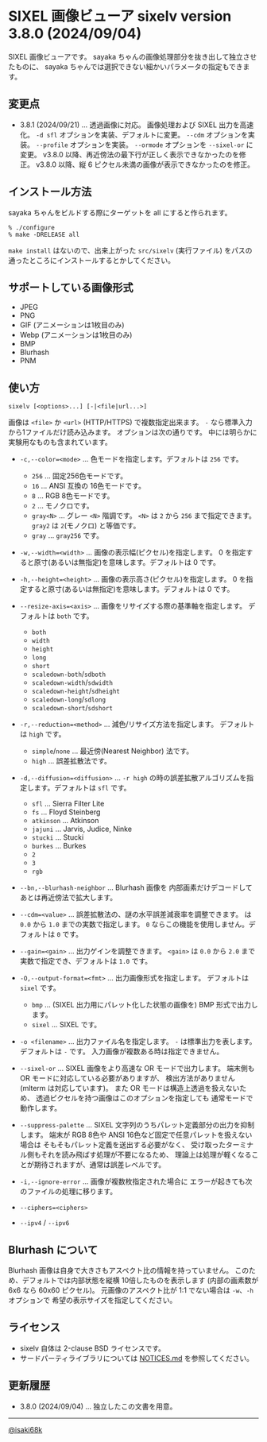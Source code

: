 SIXEL 画像ビューア sixelv version 3.8.0 (2024/09/04)
===

SIXEL 画像ビューアです。
sayaka ちゃんの画像処理部分を抜き出して独立させたものに、
sayaka ちゃんでは選択できない細かいパラメータの指定もできます。

変更点
---
* 3.8.1 (2024/09/21) …
	透過画像に対応。
	画像処理および SIXEL 出力を高速化。
	`-d sfl` オプションを実装、デフォルトに変更。
	`--cdm` オプションを実装。
	`--profile` オプションを実装。
	`--ormode` オプションを `--sixel-or` に変更。
	v3.8.0 以降、再近傍法の最下行が正しく表示できなかったのを修正。
	v3.8.0 以降、縦 6 ピクセル未満の画像が表示できなかったのを修正。

インストール方法
---
sayaka ちゃんをビルドする際にターゲットを all にすると作られます。
```
% ./configure
% make -DRELEASE all
```

`make install` はないので、出来上がった `src/sixelv` (実行ファイル)
をパスの通ったところにインストールするとかしてください。

サポートしている画像形式
---
* JPEG
* PNG
* GIF (アニメーションは1枚目のみ)
* Webp (アニメーションは1枚目のみ)
* BMP
* Blurhash
* PNM

使い方
---
```
sixelv [<options>...] [-|<file|url...>]
```

画像は `<file>` か `<url>` (HTTP/HTTPS) で複数指定出来ます。
`-` なら標準入力から1ファイルだけ読み込みます。
オプションは次の通りです。
中には明らかに実験用なものも含まれています。

* `-c,--color=<mode>` … 色モードを指定します。デフォルトは `256` です。
	* `256` … 固定256色モードです。
	* `16` … ANSI 互換の 16色モードです。
	* `8` … RGB 8色モードです。
	* `2` … モノクロです。
	* `gray<N>` … グレー `<N>` 階調です。
		`<N>` は `2` から `256` まで指定できます。
		`gray2` は `2`(モノクロ) と等価です。
	* `gray` … `gray256` です。

* `-w,--width=<width>` … 画像の表示幅(ピクセル)を指定します。
	0 を指定すると原寸(あるいは無指定)を意味します。デフォルトは 0 です。
* `-h,--height=<height>` … 画像の表示高さ(ピクセル)を指定します。
	0 を指定すると原寸(あるいは無指定)を意味します。デフォルトは 0 です。
* `--resize-axis=<axis>` … 画像をリサイズする際の基準軸を指定します。
	デフォルトは `both` です。
	* `both`
	* `width`
	* `height`
	* `long`
	* `short`
	* `scaledown-both`/`sdboth`
	* `scaledown-width`/`sdwidth`
	* `scaledown-height`/`sdheight`
	* `scaledown-long`/`sdlong`
	* `scaledown-short`/`sdshort`
* `-r,--reduction=<method>` … 減色/リサイズ方法を指定します。
	デフォルトは `high` です。
	* `simple`/`none` … 最近傍(Nearest Neighbor) 法です。
	* `high` … 誤差拡散法です。
* `-d,--diffusion=<diffusion>` … `-r high` の時の誤差拡散アルゴリズムを指定します。デフォルトは `sfl` です。
	* `sfl` … Sierra Filter Lite
	* `fs` … Floyd Steinberg
	* `atkinson` … Atkinson
	* `jajuni` … Jarvis, Judice, Ninke
	* `stucki` … Stucki
	* `burkes` … Burkes
	* `2`
	* `3`
	* `rgb`
* `--bn,--blurhash-neighbor` … Blurhash 画像を
	内部画素だけデコードしてあとは再近傍法で拡大します。
* `--cdm=<value>` … 誤差拡散法の、謎の水平誤差減衰率を調整できます。
	<value> は `0.0` から `1.0` までの実数で指定します。
	`0` ならこの機能を使用しません。デフォルトは `0` です。
* `--gain=<gain>` … 出力ゲインを調整できます。
	`<gain>` は `0.0` から `2.0` まで実数で指定でき、デフォルトは `1.0` です。
* `-O,--output-format=<fmt>` … 出力画像形式を指定します。
	デフォルトは `sixel` です。
	* `bmp` … (SIXEL 出力用にパレット化した状態の画像を) BMP 形式で出力します。
	* `sixel` … SIXEL です。
* `-o <filename>` … 出力ファイル名を指定します。
	`-` は標準出力を表します。デフォルトは `-` です。
	入力画像が複数ある時は指定できません。
* `--sixel-or` … SIXEL 画像をより高速な OR モードで出力します。
	端末側も OR モードに対応している必要がありますが、
	検出方法がありません (mlterm は対応しています)。
	また OR モードは構造上透過を扱えないため、
	透過ピクセルを持つ画像はこのオプションを指定しても
	通常モードで動作します。
* `--suppress-palette` … SIXEL 文字列のうちパレット定義部分の出力を抑制します。
	端末が RGB 8色や ANSI 16色など固定で任意パレットを扱えない場合は
	そもそもパレット定義を送出する必要がなく、
	受け取ったターミナル側もそれを読み飛ばす処理が不要になるため、
	理論上は処理が軽くなることが期待されますが、通常は誤差レベルです。
* `-i,--ignore-error` … 画像が複数枚指定された場合に
	エラーが起きても次のファイルの処理に移ります。
* `--ciphers=<ciphers>`
* `--ipv4` / `--ipv6`

Blurhash について
---
Blurhash 画像は自身で大きさもアスペクト比の情報を持っていません。
このため、デフォルトでは内部状態を縦横 10倍したものを表示します
(内部の画素数が 6x6 なら 60x60 ピクセル)。
元画像のアスペクト比が 1:1 でない場合は `-w`、`-h` オプションで
希望の表示サイズを指定してください。


ライセンス
---
* sixelv 自体は 2-clause BSD ライセンスです。
* サードパーティライブラリについては [NOTICES.md](NOTICES.md) を参照してください。


更新履歴
---
* 3.8.0 (2024/09/04) … 独立したこの文書を用意。

---
[@isaki68k](https://misskey.io/@isaki68k)
